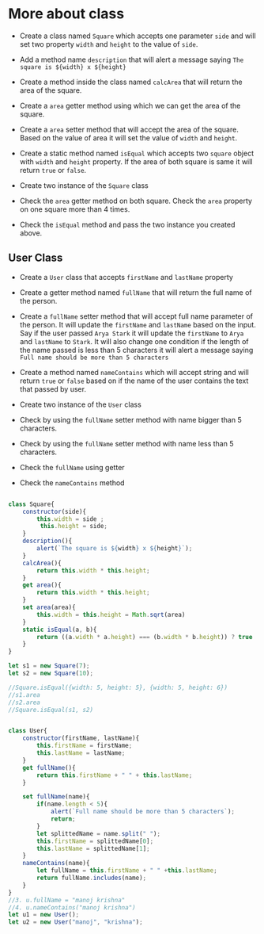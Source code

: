 # More about class

- Create a class named `Square` which accepts one parameter `side` and will set two property `width` and `height` to the value of `side`.

- Add a method name `description` that will alert a message saying `The square is ${width} x ${height}`

- Create a method inside the class named `calcArea` that will return the area of the square.

- Create a `area` getter method using which we can get the area of the square.

- Create a `area` setter method that will accept the area of the square. Based on the value of area it will set the value of `width` and `height`.

- Create a static method named `isEqual` which accepts two `square` object with `width` and `height` property. If the area of both square is same it will return `true` or `false`.

- Create two instance of the `Square` class

- Check the `area` getter method on both square. Check the `area` property on one square more than 4 times.

- Check the `isEqual` method and pass the two instance you created above.

## User Class

- Create a `User` class that accepts `firstName` and `lastName` property

- Create a getter method named `fullName` that will return the full name of the person.

- Create a `fullName` setter method that will accept full name parameter of the person. It will update the `firstName` and `lastName` based on the input. Say if the user passed `Arya Stark` it will update the `firstName` to `Arya` and `lastName` to `Stark`. It will also change one condition if the length of the name passed is less than 5 characters it will alert a message saying `Full name should be more than 5 characters`

- Create a method named `nameContains` which will accept string and will return `true` or `false` based on if the name of the user contains the text that passed by user.

- Create two instance of the `User` class

- Check by using the `fullName` setter method with name bigger than 5 characters.

- Check by using the `fullName` setter method with name less than 5 characters.

- Check the `fullName` using getter

- Check the `nameContains` method


```js

class Square{
    constructor(side){
        this.width = side ;
         this.height = side;
    }
    description(){
        alert(`The square is ${width} x ${height}`);
    }
    calcArea(){
        return this.width * this.height;
    }
    get area(){
        return this.width * this.height;
    }
    set area(area){
        this.width = this.height = Math.sqrt(area)
    }
    static isEqual(a, b){
        return ((a.width * a.height) === (b.width * b.height)) ? true : false;
    }
}

let s1 = new Square(7);
let s2 = new Square(10);

//Square.isEqual({width: 5, height: 5}, {width: 5, height: 6})
//s1.area
//s2.area
//Square.isEqual(s1, s2)
```


```js

class User{
    constructor(firstName, lastName){
        this.firstName = firstName;
        this.lastName = lastName;
    }
    get fullName(){
        return this.firstName + " " + this.lastName;
    }

    set fullName(name){
        if(name.length < 5){
            alert(`Full name should be more than 5 characters`);
            return;
        }
        let splittedName = name.split(" ");
        this.firstName = splittedName[0];
        this.lastName = splittedName[1];
    }
    nameContains(name){
        let fullName = this.firstName + " " +this.lastName;
        return fullName.includes(name);
    }
}
//3. u.fullName = "manoj krishna"
//4. u.nameContains("manoj krishna")
let u1 = new User();
let u2 = new User("manoj", "krishna");
```